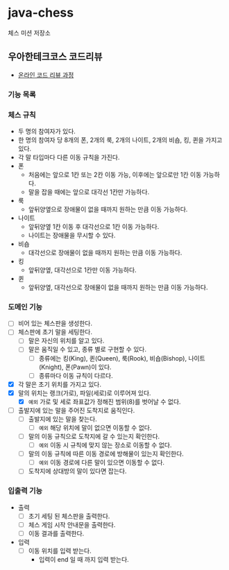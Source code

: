 # java-chess

체스 미션 저장소

## 우아한테크코스 코드리뷰

- [온라인 코드 리뷰 과정](https://github.com/woowacourse/woowacourse-docs/blob/master/maincourse/README.md)

### 기능 목록

### 체스 규칙

- 두 명의 참여자가 있다.
- 한 명의 참여자 당 8개의 폰, 2개의 룩, 2개의 나이트, 2개의 비숍, 킹, 퀸을 가지고 있다.
- 각 말 타입마다 다른 이동 규칙을 가진다.
- 폰
    - 처음에는 앞으로 1칸 또는 2칸 이동 가능, 이후에는 앞으로만 1칸 이동 가능하다.
    - 말을 잡을 때에는 앞으로 대각선 1칸만 가능하다.
- 룩
    - 앞뒤양옆으로 장애물이 없을 때까지 원하는 만큼 이동 가능하다.
- 나이트
    - 앞뒤양옆 1칸 이동 후 대각선으로 1칸 이동 가능하다.
    - 나이트는 장애물을 무시할 수 있다.
- 비숍
    - 대각선으로 장애물이 없을 때까지 원하는 만큼 이동 가능하다.
- 킹
    - 앞뒤양옆, 대각선으로 1칸만 이동 가능하다.
- 퀸
    - 앞뒤양옆, 대각선으로 장애물이 없을 때까지 원하는 만큼 이동 가능하다.

### 도메인 기능

- [ ] 비어 있는 체스판을 생성한다.
- [ ] 체스판에 초기 말을 세팅한다.
    - [ ] 말은 자신의 위치를 알고 있다.
    - [ ] 말은 움직일 수 있고, 종류 별로 구현할 수 있다.
        - [ ] 종류에는 킹(King), 퀸(Queen), 룩(Rook), 비숍(Bishop), 나이트(Knight), 폰(Pawn)이 있다.
        - [ ] 종류마다 이동 규칙이 다르다.
- [x] 각 말은 초기 위치를 가지고 있다.
- [x] 말의 위치는 랭크(가로), 파일(세로)로 이루어져 있다.
    - [x] `예외` 가로 및 세로 좌표값가 정해진 범위(8)를 벗어날 수 없다.
- [ ] 출발지에 있는 말을 주어진 도착지로 움직인다.
    - [ ] 출발지에 있는 말을 찾는다.
        - [ ] `예외` 해당 위치에 말이 없으면 이동할 수 없다.
    - [ ] 말의 이동 규칙으로 도착지에 갈 수 있는지 확인한다.
        - [ ] `예외` 이동 시 규칙에 맞지 않는 장소로 이동할 수 없다.
    - [ ] 말의 이동 규칙에 따른 이동 경로에 방해물이 있는지 확인한다.
        - [ ] `예외` 이동 경로에 다른 말이 있으면 이동할 수 없다.
    - [ ] 도착지에 상대방의 말이 있다면 잡는다.

### 입출력 기능

- 출력
    - [ ] 초기 세팅 된 체스판을 출력한다.
    - [ ] 체스 게임 시작 안내문을 출력한다.
    - [ ] 이동 결과를 출력한다.
- 입력
    - [ ] 이동 위치를 입력 받는다.
        - 입력이 end 일 때 까지 입력 받는다.

